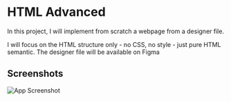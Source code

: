
# HTML Advanced

In this project, I will implement from scratch a webpage from a designer file.

I will focus on the HTML structure only - no CSS, no style - just pure HTML semantic. The designer file will be available on Figma

## Screenshots

![App Screenshot](https://drive.google.com/file/d/1PEmAmucYtb9St8BK6XNH_jIJ2SoRZ2s9/view?usp=drive_link)
